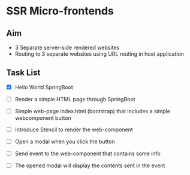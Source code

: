 # SSR Micro-frontends 

## Aim 

- 3 Separate server-side rendered websites
- Routing to 3 separate websites using URL routing in host application

## Task List 
- [x] Hello World SpringBoot
- [ ] Render a simple HTML page through SpringBoot 
- [ ] Simple web-page index.html (bootstrap) that includes a simple webcomponent button
- [ ] Introduce Stencil to render the web-component
- [ ] Open a modal when you click the button 
- [ ] Send event to the web-component that contains some info
- [ ] The opened modal will display the contents sent in the event

